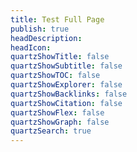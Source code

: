 ```yaml
---
title: Test Full Page
publish: true
headDescription:
headIcon:
quartzShowTitle: false
quartzShowSubtitle: false
quartzShowTOC: false
quartzShowExplorer: false
quartzShowBacklinks: false
quartzShowCitation: false
quartzShowFlex: false
quartzShowGraph: false
quartzSearch: true
---
```


<style>
    .page {
        width: 100vw !important;
        margin-left: 0rem !important;
        margin-right: 0rem !important;
        left: 0rem !important;
    }
    #quartz-root {
        width: 100vw !important;
        margin-left: 0rem !important;
        margin-right: 0rem !important;
        left: 0rem !important;
        padding: 0rem 0rem !important;
    }
    .quartz-body {
        width: 100vw !important;
        margin-left: 0rem !important;
        margin-right: 0rem !important;
        left: 0rem !important;
    }
    .left-sidebar {
        display: none !important;
    }
    .right-sidebar {
        display: none !important;
    }
    .center {
        position: absolute;
        margin-left: 0rem !important;
        margin-right: 0rem !important;
        width: 100vw !important;
        left: 0 !important;
        background-color: red !important;
    }
</style>
